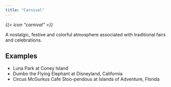 ```yaml
---
title: "Carnival"
---
```


<i class="bigIcon">{{< icon "carnival" >}}</i>


A nostalgic, festive and colorful atmosphere associated with traditional fairs and celebrations.

## Examples
* Luna Park at Coney Island
* Dumbo the Flying Elephant at Disneyland, California
* Circus McGurkus Cafe Stoo-pendous at Islands of Adventure, Florida